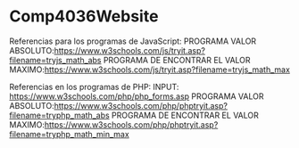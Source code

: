 # Comp4036Website


Referencias para los programas de JavaScript:
  PROGRAMA VALOR ABSOLUTO:https://www.w3schools.com/js/tryit.asp?filename=tryjs_math_abs
  PROGRAMA DE ENCONTRAR EL VALOR MAXIMO:https://www.w3schools.com/js/tryit.asp?filename=tryjs_math_max

Referencias en los programas de PHP:
 INPUT: https://www.w3schools.com/php/php_forms.asp
 PROGRAMA VALOR ABSOLUTO:https://www.w3schools.com/php/phptryit.asp?filename=tryphp_math_abs
 PROGRAMA DE ENCONTRAR EL VALOR MAXIMO:https://www.w3schools.com/php/phptryit.asp?filename=tryphp_math_min_max
 
 
 
